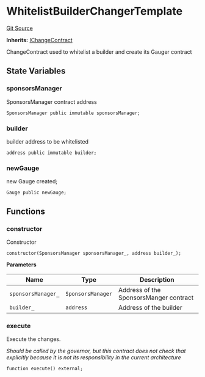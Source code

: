 # WhitelistBuilderChangerTemplate

[Git Source](https://github.com/rsksmart/builder-incentives-sc/blob/1dbf2ba5f97fe9f7eaabffcbdae37fcf6d9703c7/src/governance/changerTemplates/WhitelistBuilderChangerTemplate.sol)

**Inherits:** [IChangeContract](/src/interfaces/IChangeContract.sol/interface.IChangeContract.md)

ChangeContract used to whitelist a builder and create its Gauger contract

## State Variables

### sponsorsManager

SponsorsManager contract address

```solidity
SponsorsManager public immutable sponsorsManager;
```

### builder

builder address to be whitelisted

```solidity
address public immutable builder;
```

### newGauge

new Gauge created;

```solidity
Gauge public newGauge;
```

## Functions

### constructor

Constructor

```solidity
constructor(SponsorsManager sponsorsManager_, address builder_);
```

**Parameters**

| Name               | Type              | Description                            |
| ------------------ | ----------------- | -------------------------------------- |
| `sponsorsManager_` | `SponsorsManager` | Address of the SponsorsManger contract |
| `builder_`         | `address`         | Address of the builder                 |

### execute

Execute the changes.

_Should be called by the governor, but this contract does not check that explicitly because it is not its responsibility
in the current architecture_

```solidity
function execute() external;
```
